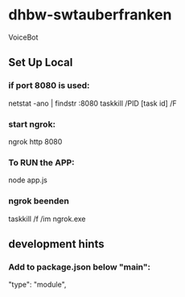 # dhbw-swtauberfranken
VoiceBot

## Set Up Local
### if port 8080 is used:
netstat -ano | findstr :8080
taskkill /PID [task id] /F

### start ngrok:
ngrok http 8080

### To RUN the APP:
node app.js

### ngrok beenden
taskkill /f /im ngrok.exe

## development hints

### Add to package.json below "main":
"type": "module",
